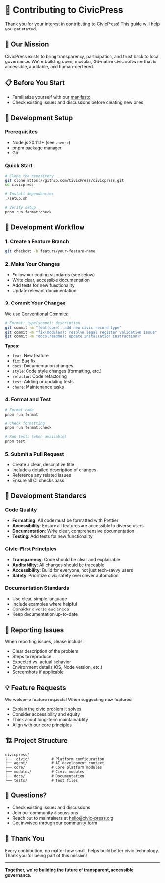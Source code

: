 # 🤝 Contributing to CivicPress

Thank you for your interest in contributing to CivicPress! This guide will help
you get started.

## 🌟 Our Mission

CivicPress exists to bring transparency, participation, and trust back to local
governance. We're building open, modular, Git-native civic software that is
accessible, auditable, and human-centered.

## 📋 Before You Start

- Familiarize yourself with our
  [manifesto](https://github.com/CivicPress/manifesto/blob/master/manifesto.md)
- Check existing issues and discussions before creating new ones

## 🚀 Development Setup

### Prerequisites

- Node.js 20.11.1+ (see `.nvmrc`)
- pnpm package manager
- Git

### Quick Start

```bash
# Clone the repository
git clone https://github.com/CivicPress/civicpress.git
cd civicpress

# Install dependencies
./setup.sh

# Verify setup
pnpm run format:check
```

## 📝 Development Workflow

### 1. Create a Feature Branch

```bash
git checkout -b feature/your-feature-name
```

### 2. Make Your Changes

- Follow our coding standards (see below)
- Write clear, accessible documentation
- Add tests for new functionality
- Update relevant documentation

### 3. Commit Your Changes

We use [Conventional Commits](https://www.conventionalcommits.org/):

```bash
# Format: type(scope): description
git commit -m "feat(core): add new civic record type"
git commit -m "fix(modules): resolve legal register validation issue"
git commit -m "docs(readme): update installation instructions"
```

**Types:**

- `feat`: New feature
- `fix`: Bug fix
- `docs`: Documentation changes
- `style`: Code style changes (formatting, etc.)
- `refactor`: Code refactoring
- `test`: Adding or updating tests
- `chore`: Maintenance tasks

### 4. Format and Test

```bash
# Format code
pnpm run format

# Check formatting
pnpm run format:check

# Run tests (when available)
pnpm test
```

### 5. Submit a Pull Request

- Create a clear, descriptive title
- Include a detailed description of changes
- Reference any related issues
- Ensure all CI checks pass

## 🎯 Development Standards

### Code Quality

- **Formatting**: All code must be formatted with Prettier
- **Accessibility**: Ensure all features are accessible to diverse users
- **Documentation**: Write clear, comprehensive documentation
- **Testing**: Add tests for new functionality

### Civic-First Principles

- **Transparency**: Code should be clear and explainable
- **Auditability**: All changes should be traceable
- **Accessibility**: Build for everyone, not just tech-savvy users
- **Safety**: Prioritize civic safety over clever automation

### Documentation Standards

- Use clear, simple language
- Include examples where helpful
- Consider diverse audiences
- Keep documentation up-to-date

## 🐛 Reporting Issues

When reporting issues, please include:

- Clear description of the problem
- Steps to reproduce
- Expected vs. actual behavior
- Environment details (OS, Node version, etc.)
- Screenshots if applicable

## 💡 Feature Requests

We welcome feature requests! When suggesting new features:

- Explain the civic problem it solves
- Consider accessibility and equity
- Think about long-term maintainability
- Align with our core principles

## 🏗️ Project Structure

```
civicpress/
├── .civic/          # Platform configuration
├── agent/           # AI development context
├── core/            # Core platform modules
├── modules/         # Civic modules
├── docs/            # Documentation
└── tests/           # Test files
```

## 🤔 Questions?

- Check existing issues and discussions
- Join our community discussions
- Reach out to maintainers at hello@civic-press.org
- Get involved through our [community form](https://tally.so/r/wAYBvN)

## 🙏 Thank You

Every contribution, no matter how small, helps build better civic technology.
Thank you for being part of this mission!

---

**Together, we're building the future of transparent, accessible governance.**
